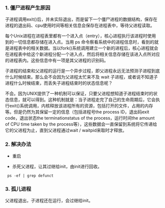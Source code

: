 ### 1. 僵尸进程产生原因
 子进程调用exit()后，并未实际退出，而是留下一个僵尸进程的数据结构，保存在进程的退出码、cpu使用时间等相关信息会保存在进程表中，等待父进程读取。  

  每个Unix进程在进程表里都有一个进入点（entry），核心进程执行该进程时使用到的一切信息都存储在进入点。当用 ps 命令察看系统中的进程信息时，看到的就是进程表中的相关数据。当以fork()系统调用建立一个新的进程后，核心进程就会在进程表中给这个新进程分配一个进入点，然后将相关信息存储在该进入点所对应的进程表内。这些信息中有一项是其父进程的识别码。  

  子进程的结束和父进程的运行是一个异步过程，即父进程永远无法预测子进程到底什么时候结束。那么会不会因为父进程太忙来不及 wait 子进程，或者说不知道子进程什么时候结束，而丢失子进程结束时的状态信息呢？  

  不会。因为UNIX提供了一种机制可以保证，只要父进程想知道子进程结束时的状态信息，就可以得到。这种机制就是：当子进程走完了自己的生命周期后，它会执行exit()系统调用，内核释放该进程所有的资源，包括打开的文件，占用的内存等。但是仍然为其保留一定的信息（包括进程号the process ID，退出码exit code，退出状态the terminationstatus of the process，运行时间the amount of CPU time taken by the process等），这些数据会一直保留到系统将它传递给它的父进程为止，直到父进程通过wait / waitpid来取时才释放。

### 2. 解决办法
 + 重启  

 + 杀死父进程，让其过继给init，由init进行回收。
``` shell
 ps -ef | grep defunct
```

### 3. 孤儿进程  

  父进程退出，子进程还在运行，会过继给init。


